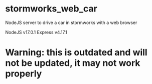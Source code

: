 # stormworks_web_car
NodeJS server to drive a car in stormworks with a web browser


NodeJS v17.0.1
Express v4.17.1

# Warning: this is outdated and will not be updated, it may not work properly
